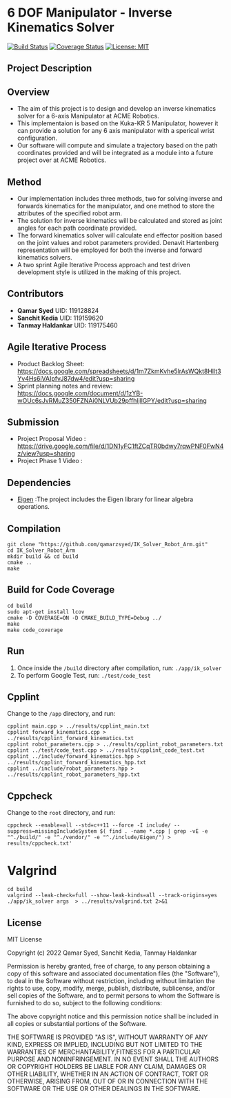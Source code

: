 # 6 DOF Manipulator - Inverse Kinematics Solver

[![Build Status](https://github.com/qamarzsyed/IK_Solver_Robot_Arm/actions/workflows/cmake.yml/badge.svg)](https://github.com/qamarzsyed/IK_Solver_Robot_Arm/actions)
[![Coverage Status](https://coveralls.io/repos/github/qamarzsyed/IK_Solver_Robot_Arm/badge.svg?branch=main)](https://coveralls.io/github/qamarzsyed/IK_Solver_Robot_Arm?branch=main)
[![License: MIT](https://img.shields.io/badge/License-MIT-yellow.svg)](https://opensource.org/licenses/MIT)

## Project Description

## Overview

- The aim of this project is to design and develop an inverse kinematics solver for a 6-axis Manipulator at ACME Robotics.
- This implementaion is based on the Kuka-KR 5 Manipulator, however it can provide a solution for any 6 axis             manipulator with a sperical wrist configuration. 
- Our software will compute and simulate a trajectory based on the path coordinates provided and will be integrated as a module into a future project over at ACME Robotics.

## Method
- Our implementation includes three methods, two for solving inverse and forwards kinematics for the manipulator, and one method to store the attributes of the specified robot arm.
- The solution for inverse kinematics will be calculated and stored as joint angles for each path coordinate provided.
- The forward kinematics solver will calculate end effector position based on the joint values and robot parameters provided. Denavit Hartenberg representation will be employed for both the inverse and forward kinematics solvers.
- A two sprint Agile Iterative Process approach and test driven development style is utilized in the making of this project.

## Contributors
- **Qamar Syed**  UID: 119128824 
- **Sanchit Kedia** UID: 119159620
- **Tanmay Haldankar** UID: 119175460

## Agile Iterative Process
- Product Backlog Sheet: https://docs.google.com/spreadsheets/d/1m7ZkmKvhe5lrAsWQkt8Hllt3Yv4Hs6iVAIpfvJ87dw4/edit?usp=sharing
- Sprint planning notes and review: https://docs.google.com/document/d/1zYB-wOUc6sJvRMuZ350FZNAi0NLVUb29pffhljllGPY/edit?usp=sharing

## Submission
- Project Proposal Video : https://drive.google.com/file/d/1DN1yFC1ftZCqTR0bdwy7rqwPNF0FwN4z/view?usp=sharing
- Project Phase 1 Video :

## Dependencies
- [Eigen](http://eigen.tuxfamily.org/index.php?title=Main_Page) :The project includes the Eigen library for linear algebra operations.


## Compilation
```
git clone "https://github.com/qamarzsyed/IK_Solver_Robot_Arm.git"
cd IK_Solver_Robot_Arm
mkdir build && cd build
cmake .. 
make
```

## Build for Code Coverage
```
cd build
sudo apt-get install lcov
cmake -D COVERAGE=ON -D CMAKE_BUILD_TYPE=Debug ../
make 
make code_coverage
```

## Run

1. Once inside the `/build` directory after compilation, run: `./app/ik_solver`
2. To perform Google Test, run:  `./test/code_test`

## Cpplint

Change to the `/app` directory, and run:
```
cpplint main.cpp > ../results/cpplint_main.txt
cpplint forward_kinematics.cpp > ../results/cpplint_forward_kinematics.txt
cpplint robot_parameters.cpp > ../results/cpplint_robot_parameters.txt
cpplint ../test/code_test.cpp > ../results/cpplint_code_test.txt
cpplint ../include/forward_kinematics.hpp > ../results/cpplint_forward_kinematics_hpp.txt
cpplint ../include/robot_parameters.hpp > ../results/cpplint_robot_parameters_hpp.txt
```

## Cppcheck

Change to the `root` directory, and run:
```
cppcheck --enable=all --std=c++11 --force -I include/ --suppress=missingIncludeSystem $( find . -name *.cpp | grep -vE -e "^./build/" -e "^./vendor/" -e "^./include/Eigen/") > results/cppcheck.txt'
```

# Valgrind
```
cd build
valgrind --leak-check=full --show-leak-kinds=all --track-origins=yes ./app/ik_solver args  > ../results/valgrind.txt 2>&1
```

## License

MIT License

Copyright (c) 2022 Qamar Syed, Sanchit Kedia, Tanmay Haldankar

Permission is hereby granted, free of charge, to any person obtaining a copy of this software and associated documentation files (the "Software"), to deal in the Software without restriction, including without limitation the rights to use, copy, modify, merge, publish, distribute, sublicense, and/or sell copies of the Software, and to permit persons to whom the Software is furnished to do so, subject to the following conditions:

The above copyright notice and this permission notice shall be included in all copies or substantial portions of the Software.

THE SOFTWARE IS PROVIDED "AS IS", WITHOUT WARRANTY OF ANY KIND, EXPRESS OR IMPLIED, INCLUDING BUT NOT LIMITED TO THE WARRANTIES OF MERCHANTABILITY,FITNESS FOR A PARTICULAR PURPOSE AND NONINFRINGEMENT. IN NO EVENT SHALL THE AUTHORS OR COPYRIGHT HOLDERS BE LIABLE FOR ANY CLAIM, DAMAGES OR OTHER LIABILITY, WHETHER IN AN ACTION OF CONTRACT, TORT OR OTHERWISE, ARISING FROM, OUT OF OR IN CONNECTION WITH THE SOFTWARE OR THE USE OR OTHER DEALINGS IN THE SOFTWARE.